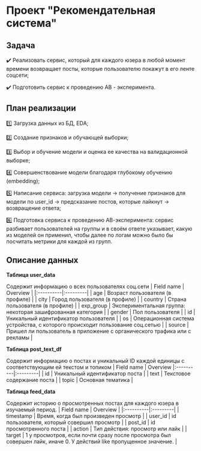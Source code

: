# Проект "Рекомендательная система"

## Задача

:heavy_check_mark: Реализовать сервис, который для каждого юзера в любой момент времени возвращает посты, которые пользователю покажут в его ленте соцсети;

:heavy_check_mark: Подготовить сервис к проведению АВ - эксперимента.

## План реализации

:one: Загрузка данных из БД, EDA;

:two: Создание признаков и обучающей выборки;

:three: Выбор и обучение модели и оценка ее качества на валидационной выборке;

:four: Совершенствование модели благодаря глубокому обучению (embedding);

:five: Написание сервиса: загрузка модели -> получение признаков для модели по user_id -> предсказание постов, которые лайкнут -> возвращение ответа;

:six: Подготовка сервиса к проведению АВ-эксперимента: сервис разбивает пользователей на группы и в своём ответе указывает, какую из моделей он применил, чтобы далее по логам можно было бы посчитать метрики для каждой из групп.

## Описание данных
**Таблица user_data**

Cодержит информацию о всех пользователях соц.сети
| Field name	| Overview |
|:----------|:---------|
| age	| Возраст пользователя (в профиле) |
| city	| Город пользователя (в профиле) |
| country	| Страна пользователя (в профиле) |
| exp_group	| Экспериментальная группа: некоторая зашифрованная категория |
| gender	| Пол пользователя |
| id	| Уникальный идентификатор пользователя |
| os	| Операционная система устройства, с которого происходит пользование соц.сетью |
| source	| Пришел ли пользователь в приложение с органического трафика или с рекламы |

**Таблица post_text_df**

Содержит информацию о постах и уникальный ID каждой единицы с соответствующим ей текстом и топиком
| Field name	| Overview
|:----------|:---------|
| id	| Уникальный идентификатор поста |
| text	| Текстовое содержание поста |
| topic	| Основная тематика |

**Таблица feed_data**

Содержит историю о просмотренных постах для каждого юзера в изучаемый период.
| Field name	| Overview |
|:----------|:---------|
| timestamp	| Время, когда был произведен просмотр |
| user_id	| id пользователя, который совершил просмотр |
| post_id	| id просмотренного поста |
| action	| Тип действия: просмотр или лайк |
| target	| 1 у просмотров, если почти сразу после просмотра был совершен лайк, иначе 0. У действий like пропущенное значение. |
